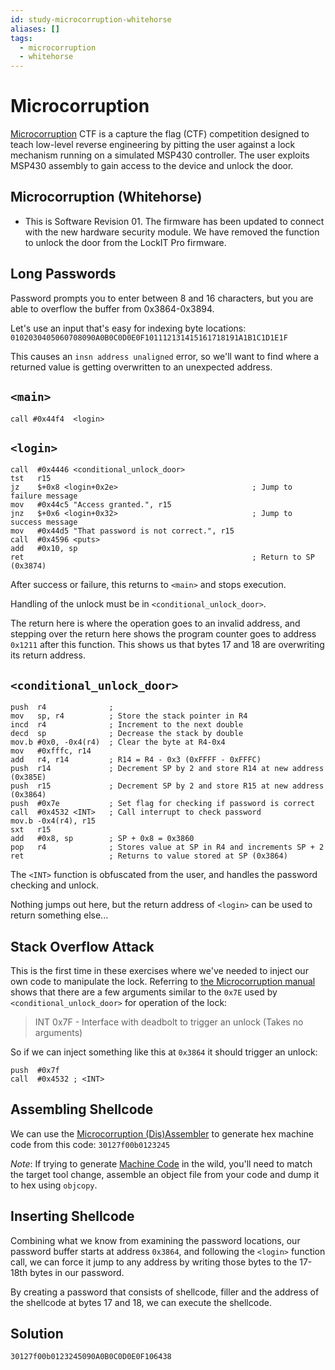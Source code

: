 ```yaml
---
id: study-microcorruption-whitehorse
aliases: []
tags:
  - microcorruption
  - whitehorse
---
```


# Microcorruption

[Microcorruption](https://www.microcorruption.com) CTF is a capture the flag (CTF) competition designed to teach
low-level reverse engineering by pitting the user against a lock mechanism
running on a simulated MSP430 controller. The user exploits MSP430 assembly to gain
access to the device and unlock the door.

## Microcorruption (Whitehorse)

- This is Software Revision 01. The firmware has been updated to
  connect with the new hardware security module. We have removed the
  function to unlock the door from the LockIT Pro firmware.

## Long Passwords

Password prompts you to enter between 8 and 16 characters, but you are able to
overflow the buffer from 0x3864-0x3894.

Let's use an input that's easy for indexing byte locations:
`0102030405060708090A0B0C0D0E0F101112131415161718191A1B1C1D1E1F`

This causes an `insn address unaligned` error, so we'll want to find where a
returned value is getting overwritten to an unexpected address.

## `<main>`

```assembly
call #0x44f4  <login>
```

## `<login>`

```assembly
call  #0x4446 <conditional_unlock_door>
tst   r15
jz    $+0x8 <login+0x2e>                              ; Jump to failure message
mov   #0x44c5 "Access granted.", r15
jnz   $+0x6 <login+0x32>                              ; Jump to success message
mov   #0x44d5 "That password is not correct.", r15
call  #0x4596 <puts>
add   #0x10, sp
ret                                                   ; Return to SP (0x3874)
```

After success or failure, this returns to `<main>` and stops execution.

Handling of the unlock must be in `<conditional_unlock_door>`.

The return here is where the operation goes to an invalid address, and stepping
over the return here shows the program counter goes to address `0x1211` after
this function. This shows us that bytes 17 and 18 are overwriting its return
address.

## `<conditional_unlock_door>`

```assembly
push  r4              ;
mov   sp, r4          ; Store the stack pointer in R4
incd  r4              ; Increment to the next double
decd  sp              ; Decrease the stack by double
mov.b #0x0, -0x4(r4)  ; Clear the byte at R4-0x4
mov   #0xfffc, r14
add   r4, r14         ; R14 = R4 - 0x3 (0xFFFF - 0xFFFC)
push  r14             ; Decrement SP by 2 and store R14 at new address (0x385E)
push  r15             ; Decrement SP by 2 and store R15 at new address (0x3864)
push  #0x7e           ; Set flag for checking if password is correct
call  #0x4532 <INT>   ; Call interrupt to check password
mov.b -0x4(r4), r15
sxt   r15
add   #0x8, sp        ; SP + 0x8 = 0x3860
pop   r4              ; Stores value at SP in R4 and increments SP + 2
ret                   ; Returns to value stored at SP (0x3864)
```

The `<INT>` function is obfuscated from the user, and handles the password
checking and unlock.

Nothing jumps out here, but the return address of `<login>` can be used
to return something else...

## Stack Overflow Attack

This is the first time in these exercises where we've needed to inject our
own code to manipulate the lock. Referring to [the Microcorruption manual](https://microcorruption.com/public/manual.pdf)
shows that there are a few arguments similar to the `0x7E` used by
`<conditional_unlock_door>` for operation of the lock:

> INT 0x7F - Interface with deadbolt to trigger an unlock (Takes no arguments)

So if we can inject something like this at `0x3864` it should trigger an unlock:

```assembly
push  #0x7f
call  #0x4532 ; <INT>
```

## Assembling Shellcode

We can use the [Microcorruption (Dis)Assembler](https://microcorruption.com/assembler) to generate hex machine code from this code:
`30127f00b0123245`

_Note_: If trying to generate [Machine Code](https://en.wikipedia.org/wiki/Machine_code) in the wild, you'll need to match the
target tool change, assemble an object file from your code and dump it to
hex using `objcopy`.

## Inserting Shellcode

Combining what we know from examining the password locations, our password
buffer starts at address `0x3864`, and following the `<login>` function call,
we can force it jump to any address by writing those bytes to the
17-18th bytes in our password.

By creating a password that consists of shellcode, filler and the address
of the shellcode at bytes 17 and 18, we can execute the shellcode.

## Solution

`30127f00b0123245090A0B0C0D0E0F106438`

